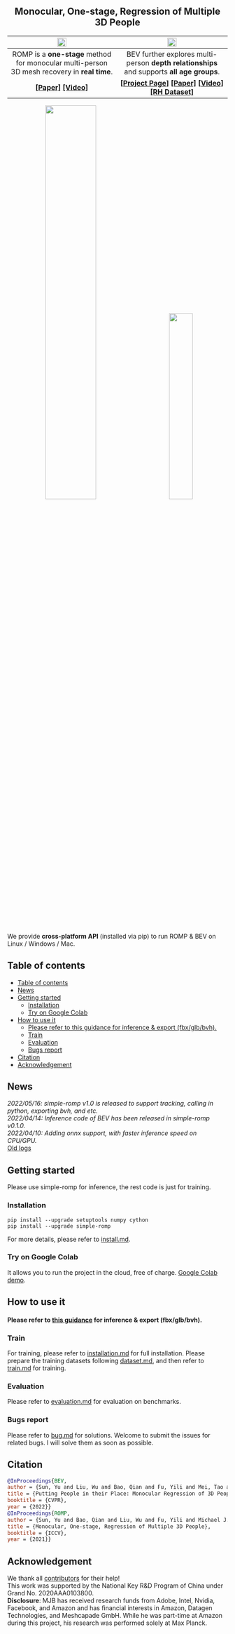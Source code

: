 <h2 align="center"> Monocular, One-stage, Regression of Multiple 3D People </h2>

| <div align=center><img src="../assets/demo/ROMP_logo.png" width="30%" /></div> | <div align=center><img src="../assets/demo/BEV_logo.png" width="30%" /></div> |
| :---: | :---: |
| ROMP is a **one-stage** method for monocular multi-person 3D mesh recovery in **real time**. | BEV further explores multi-person **depth relationships** and supports **all age groups**.  |
| **[[Paper]](https://arxiv.org/abs/2008.12272) [[Video]](https://www.youtube.com/watch?v=hunBPJxnyBU)** | **[[Project Page]](https://arthur151.github.io/BEV/BEV.html) [[Paper]](https://arxiv.org/abs/2112.08274) [[Video]](https://youtu.be/Q62fj_6AxRI) [[RH Dataset]](https://github.com/Arthur151/Relative_Human)** |

<p float="center">
    <div align=center><img src="../assets/demo/animation/blender_character_driven-min.gif" width="48%" />
    <img width="8%" />
    <img src="../assets/demo/images_results/BEV_tennis_results.png" width="33%" /></div>
</p>

We provide **cross-platform API** (installed via pip) to run ROMP & BEV on Linux / Windows / Mac. 


## Table of contents
- [Table of contents](#table-of-contents)
- [News](#news)
- [Getting started](#getting-started)
  - [Installation](#installation)
  - [Try on Google Colab](#try-on-google-colab)
- [How to use it](#how-to-use-it)
    - [Please refer to this guidance for inference & export (fbx/glb/bvh).](#please-refer-to-this-guidance-for-inference--export-fbxglbbvh)
  - [Train](#train)
  - [Evaluation](#evaluation)
  - [Bugs report](#bugs-report)
- [Citation](#citation)
- [Acknowledgement](#acknowledgement)

## News
*2022/05/16: simple-romp v1.0 is released to support tracking, calling in python, exporting bvh, and etc.*   
*2022/04/14: Inference code of BEV has been released in simple-romp v0.1.0.*   
*2022/04/10: Adding onnx support, with faster inference speed on CPU/GPU.*  
[Old logs](docs/updates.md)

## Getting started

Please use simple-romp for inference, the rest code is just for training.

### Installation
```
pip install --upgrade setuptools numpy cython
pip install --upgrade simple-romp
```
For more details, please refer to [install.md](https://github.com/Arthur151/ROMP/blob/master/simple_romp/README.md).

### Try on Google Colab

It allows you to run the project in the cloud, free of charge. [Google Colab demo](https://colab.research.google.com/drive/1oz9E6uIbj4udOPZvA1Zi9pFx0SWH_UXg).  

## How to use it

#### Please refer to [this guidance](https://github.com/Arthur151/ROMP/blob/master/simple_romp/README.md) for inference & export (fbx/glb/bvh).

### Train
For training, please refer to [installation.md](docs/installation.md) for full installation.
Please prepare the training datasets following [dataset.md](docs/dataset.md), and then refer to [train.md](docs/train.md) for training. 

### Evaluation

Please refer to [evaluation.md](docs/evaluation.md) for evaluation on benchmarks.

### Bugs report

Please refer to [bug.md](docs/bugs.md) for solutions. Welcome to submit the issues for related bugs. I will solve them as soon as possible.

## Citation
```bibtex
@InProceedings{BEV,
author = {Sun, Yu and Liu, Wu and Bao, Qian and Fu, Yili and Mei, Tao and Black, Michael J},
title = {Putting People in their Place: Monocular Regression of 3D People in Depth},
booktitle = {CVPR},
year = {2022}}
@InProceedings{ROMP,
author = {Sun, Yu and Bao, Qian and Liu, Wu and Fu, Yili and Michael J., Black and Mei, Tao},
title = {Monocular, One-stage, Regression of Multiple 3D People},
booktitle = {ICCV},
year = {2021}}
```

## Acknowledgement

We thank all [contributors](docs/contributor.md) for their help!  
This work was supported by the National Key R&D Program of China under Grand No. 2020AAA0103800.  
**Disclosure**: MJB has received research funds from Adobe, Intel, Nvidia, Facebook, and Amazon and has financial interests in Amazon, Datagen Technologies, and Meshcapade GmbH. While he was part-time at Amazon during this project, his research was performed solely at Max Planck. 
